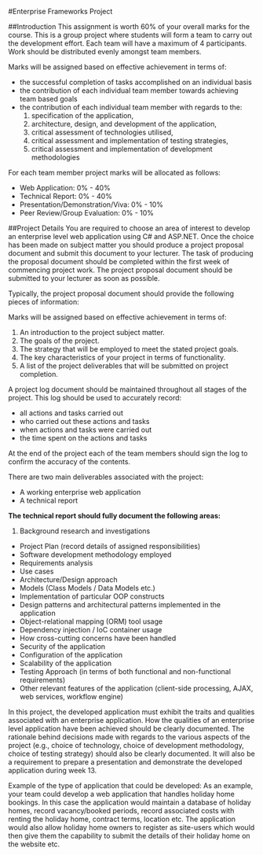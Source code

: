 #Enterprise Frameworks Project

##Introduction
This assignment is worth 60% of your overall marks for the course.
This is a group project where students will form a team to carry out the development effort. Each team will have a maximum of 4 participants. Work should be distributed evenly amongst team members.

Marks will be assigned based on effective achievement in terms of:

* the successful completion of tasks accomplished on an individual basis
* the contribution of each individual team member towards achieving team based goals
* the contribution of each individual team member with regards to the:
  1. specification of the application,
  2. architecture, design, and development of the application,
  3. critical assessment of technologies utilised,
  4. critical assessment and implementation of testing strategies, 
  5. critical assessment and implementation of development methodologies

For each team member project marks will be allocated as follows:

* Web Application: 0% - 40%
* Technical Report: 0% - 40%
* Presentation/Demonstration/Viva: 0% - 10%
* Peer Review/Group Evaluation: 0% - 10%

##Project Details
You are required to choose an area of interest to develop an enterprise level web application using C# and ASP.NET.
Once the choice has been made on subject matter you should produce a project proposal document and submit this document to your lecturer. The task of producing the proposal document should be completed within the first week of commencing project work. The project proposal document should be submitted to your lecturer as soon as possible.

Typically, the project proposal document should provide the following pieces of information:

Marks will be assigned based on effective achievement in terms of:

1. An introduction to the project subject matter.
2. The goals of the project.
3. The strategy that will be employed to meet the stated project goals.
4. The key characteristics of your project in terms of functionality.
5. A list of the project deliverables that will be submitted on project completion.

A project log document should be maintained throughout all stages of the project. This log should be used to accurately record:

* all actions and tasks carried out
* who carried out these actions and tasks
* when actions and tasks were carried out
* the time spent on the actions and tasks

At the end of the project each of the team members should sign the log to confirm the accuracy of the contents.

There are two main deliverables associated with the project:

* A working enterprise web application
* A technical report

**The technical report should fully document the following areas:**

1. Background research and investigations
- Project Plan (record details of assigned responsibilities)
- Software development methodology employed
- Requirements analysis
- Use cases
- Architecture/Design approach
- Models (Class Models / Data Models etc.)
- Implementation of particular OOP constructs
- Design patterns and architectural patterns implemented in the application
- Object-relational mapping (ORM) tool usage
- Dependency injection / IoC container usage
- How cross-cutting concerns have been handled
- Security of the application
- Configuration of the application
- Scalability of the application
- Testing Approach (in terms of both functional and non-functional requirements)
- Other relevant features of the application (client-side processing, AJAX, web services, workflow engine)

In this project, the developed application must exhibit the traits and qualities associated with an enterprise application. How the qualities of an enterprise level application have been achieved should be clearly documented. The rationale behind decisions made with regards to the various aspects of the project (e.g., choice of technology, choice of development methodology, choice of testing strategy) should also be clearly documented. It will also be a requirement to prepare a presentation and demonstrate the developed application during week 13.

Example of the type of application that could be developed: As an example, your team could develop a web application that handles holiday home bookings. In this case the application would maintain a database of holiday homes, record vacancy/booked periods, record associated costs with renting the holiday home, contract terms, location etc. The application would also allow holiday home owners to register as site-users which would then give them the capability to submit the details of their holiday home on the website etc.
